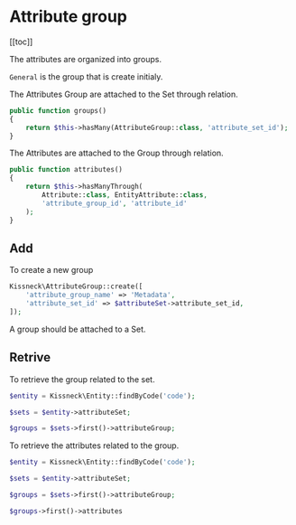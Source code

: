 # Attribute group

[[toc]]

The attributes are organized into groups.

`General` is the group that is create initialy.


The Attributes Group are attached to the Set through relation.

```php
public function groups()
{
    return $this->hasMany(AttributeGroup::class, 'attribute_set_id');
}
```

The Attributes are attached to the Group through relation.

```php
public function attributes()
{
    return $this->hasManyThrough(
    	Attribute::class, EntityAttribute::class, 
    	'attribute_group_id', 'attribute_id'
    );
}
```

## Add

To create a new group

```php
Kissneck\AttributeGroup::create([
    'attribute_group_name' => 'Metadata',
    'attribute_set_id' => $attributeSet->attribute_set_id,
]);
```

A group should be attached to a Set.

## Retrive

To retrieve the group related to the set.

```php
$entity = Kissneck\Entity::findByCode('code');

$sets = $entity->attributeSet;

$groups = $sets->first()->attributeGroup;
```

To retrieve the attributes related to the group.

```php
$entity = Kissneck\Entity::findByCode('code');

$sets = $entity->attributeSet;

$groups = $sets->first()->attributeGroup;

$groups->first()->attributes
```